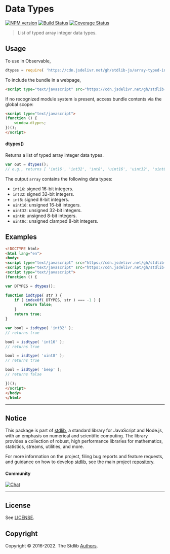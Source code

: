 <!--

@license Apache-2.0

Copyright (c) 2022 The Stdlib Authors.

Licensed under the Apache License, Version 2.0 (the "License");
you may not use this file except in compliance with the License.
You may obtain a copy of the License at

   http://www.apache.org/licenses/LICENSE-2.0

Unless required by applicable law or agreed to in writing, software
distributed under the License is distributed on an "AS IS" BASIS,
WITHOUT WARRANTIES OR CONDITIONS OF ANY KIND, either express or implied.
See the License for the specific language governing permissions and
limitations under the License.

-->

# Data Types

[![NPM version][npm-image]][npm-url] [![Build Status][test-image]][test-url] [![Coverage Status][coverage-image]][coverage-url] <!-- [![dependencies][dependencies-image]][dependencies-url] -->

> List of typed array integer data types.

<!-- Section to include introductory text. Make sure to keep an empty line after the intro `section` element and another before the `/section` close. -->

<section class="intro">

</section>

<!-- /.intro -->

<!-- Package usage documentation. -->



<section class="usage">

## Usage

To use in Observable,

```javascript
dtypes = require( 'https://cdn.jsdelivr.net/gh/stdlib-js/array-typed-integer-dtypes@umd/bundle.js' )
```

To include the bundle in a webpage,

```html
<script type="text/javascript" src="https://cdn.jsdelivr.net/gh/stdlib-js/array-typed-integer-dtypes@umd/bundle.js"></script>
```

If no recognized module system is present, access bundle contents via the global scope:

```html
<script type="text/javascript">
(function () {
    window.dtypes;
})();
</script>
```

#### dtypes()

Returns a list of typed array integer data types.

```javascript
var out = dtypes();
// e.g., returns [ 'int16', 'int32', 'int8', 'uint16', 'uint32', 'uint8', 'uint8c' ]
```

The output `array` contains the following data types:

-   `int16`: signed 16-bit integers.
-   `int32`: signed 32-bit integers.
-   `int8`: signed 8-bit integers.
-   `uint16`: unsigned 16-bit integers.
-   `uint32`: unsigned 32-bit integers.
-   `uint8`: unsigned 8-bit integers.
-   `uint8c`: unsigned clamped 8-bit integers.

</section>

<!-- /.usage -->

<!-- Package usage notes. Make sure to keep an empty line after the `section` element and another before the `/section` close. -->

<section class="notes">

</section>

<!-- /.notes -->

<!-- Package usage examples. -->

<section class="examples">

## Examples

<!-- eslint no-undef: "error" -->

```html
<!DOCTYPE html>
<html lang="en">
<body>
<script type="text/javascript" src="https://cdn.jsdelivr.net/gh/stdlib-js/utils-index-of@umd/bundle.js"></script>
<script type="text/javascript" src="https://cdn.jsdelivr.net/gh/stdlib-js/array-typed-integer-dtypes@umd/bundle.js"></script>
<script type="text/javascript">
(function () {

var DTYPES = dtypes();

function isdtype( str ) {
    if ( indexOf( DTYPES, str ) === -1 ) {
        return false;
    }
    return true;
}

var bool = isdtype( 'int32' );
// returns true

bool = isdtype( 'int16' );
// returns true

bool = isdtype( 'uint8' );
// returns true

bool = isdtype( 'beep' );
// returns false

})();
</script>
</body>
</html>
```

</section>

<!-- /.examples -->

<!-- Section to include cited references. If references are included, add a horizontal rule *before* the section. Make sure to keep an empty line after the `section` element and another before the `/section` close. -->

<section class="references">

</section>

<!-- /.references -->

<!-- Section for related `stdlib` packages. Do not manually edit this section, as it is automatically populated. -->

<section class="related">

</section>

<!-- /.related -->

<!-- Section for all links. Make sure to keep an empty line after the `section` element and another before the `/section` close. -->


<section class="main-repo" >

* * *

## Notice

This package is part of [stdlib][stdlib], a standard library for JavaScript and Node.js, with an emphasis on numerical and scientific computing. The library provides a collection of robust, high performance libraries for mathematics, statistics, streams, utilities, and more.

For more information on the project, filing bug reports and feature requests, and guidance on how to develop [stdlib][stdlib], see the main project [repository][stdlib].

#### Community

[![Chat][chat-image]][chat-url]

---

## License

See [LICENSE][stdlib-license].


## Copyright

Copyright &copy; 2016-2022. The Stdlib [Authors][stdlib-authors].

</section>

<!-- /.stdlib -->

<!-- Section for all links. Make sure to keep an empty line after the `section` element and another before the `/section` close. -->

<section class="links">

[npm-image]: http://img.shields.io/npm/v/@stdlib/array-typed-integer-dtypes.svg
[npm-url]: https://npmjs.org/package/@stdlib/array-typed-integer-dtypes

[test-image]: https://github.com/stdlib-js/array-typed-integer-dtypes/actions/workflows/test.yml/badge.svg?branch=main
[test-url]: https://github.com/stdlib-js/array-typed-integer-dtypes/actions/workflows/test.yml?query=branch:main

[coverage-image]: https://img.shields.io/codecov/c/github/stdlib-js/array-typed-integer-dtypes/main.svg
[coverage-url]: https://codecov.io/github/stdlib-js/array-typed-integer-dtypes?branch=main

<!--

[dependencies-image]: https://img.shields.io/david/stdlib-js/array-typed-integer-dtypes.svg
[dependencies-url]: https://david-dm.org/stdlib-js/array-typed-integer-dtypes/main

-->

[chat-image]: https://img.shields.io/gitter/room/stdlib-js/stdlib.svg
[chat-url]: https://gitter.im/stdlib-js/stdlib/

[stdlib]: https://github.com/stdlib-js/stdlib

[stdlib-authors]: https://github.com/stdlib-js/stdlib/graphs/contributors

[umd]: https://github.com/umdjs/umd
[es-module]: https://developer.mozilla.org/en-US/docs/Web/JavaScript/Guide/Modules

[deno-url]: https://github.com/stdlib-js/array-typed-integer-dtypes/tree/deno
[umd-url]: https://github.com/stdlib-js/array-typed-integer-dtypes/tree/umd
[esm-url]: https://github.com/stdlib-js/array-typed-integer-dtypes/tree/esm

[stdlib-license]: https://raw.githubusercontent.com/stdlib-js/array-typed-integer-dtypes/main/LICENSE

</section>

<!-- /.links -->
